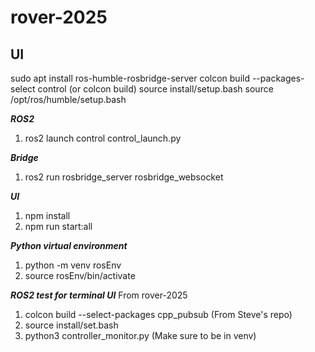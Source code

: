 # rover-2025

## UI
sudo apt install ros-humble-rosbridge-server
colcon build --packages-select control (or colcon build)
source install/setup.bash
source /opt/ros/humble/setup.bash

***ROS2***
1. ros2 launch control control_launch.py

***Bridge***
1. ros2 run rosbridge_server rosbridge_websocket

***UI***
1. npm install
2. npm run start:all

***Python virtual environment***
1. python -m venv rosEnv
2. source rosEnv/bin/activate

***ROS2 test for terminal UI***
From rover-2025
1. colcon build --select-packages cpp_pubsub (From Steve's repo)
2. source install/set.bash
3. python3 controller_monitor.py (Make sure to be in venv)